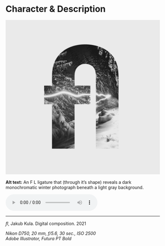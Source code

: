 # Character & Description

![An F L ligature that (through it’s shape) reveals a dark monochromatic winter photograph beneath a light gray background.](img/fl-ligature-kula.png)

**Alt text:** An F L ligature that (through it’s shape) reveals a dark monochromatic winter photograph beneath a light gray background.

<audio controls>
  <source src="horse.ogg" type="audio/ogg">
  <source src="horse.mp3" type="audio/mpeg">
Your browser does not support the audio element.
</audio>

- - -

*ﬂ*, Jakub Kula. Digital composition. 2021

*Nikon D750, 20 mm, f/5.6, 30 sec., ISO 2500  
Adobe Illustrator, Futura PT Bold*
